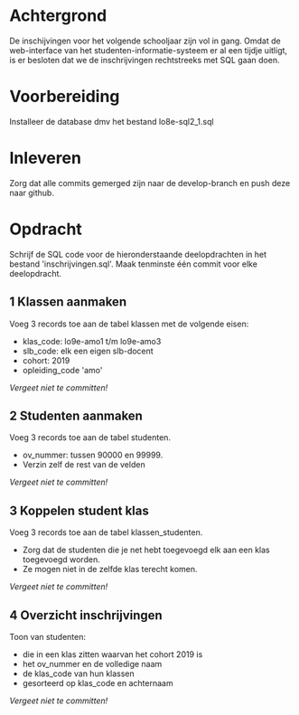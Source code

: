 
# Achtergrond

De inschijvingen voor het volgende schooljaar zijn vol in gang.
Omdat de web-interface van het studenten-informatie-systeem er al een tijdje uitligt, 
is er besloten dat we de inschrijvingen rechtstreeks met SQL gaan doen.

# Voorbereiding
Installeer de database dmv het bestand lo8e-sql2_1.sql

# Inleveren
Zorg dat alle commits gemerged zijn naar de develop-branch en push deze naar github.

# Opdracht
Schrijf de SQL code voor de hieronderstaande deelopdrachten in het bestand 'inschrijvingen.sql'.
Maak tenminste één commit voor elke deelopdracht.

## 1 Klassen aanmaken
Voeg 3 records toe aan de tabel klassen met de volgende eisen:
- klas_code: lo9e-amo1 t/m lo9e-amo3
- slb_code: elk een eigen slb-docent
- cohort: 2019
- opleiding_code 'amo'

*Vergeet niet te committen!*

## 2 Studenten aanmaken
Voeg 3 records toe aan de tabel studenten.
- ov_nummer: tussen 90000 en 99999. 
- Verzin zelf de rest van de velden

*Vergeet niet te committen!*

## 3 Koppelen student klas
Voeg 3 records toe aan de tabel klassen_studenten. 
- Zorg dat de studenten die je net hebt toegevoegd elk aan een klas toegevoegd worden. 
- Ze mogen niet in de zelfde klas terecht komen.

*Vergeet niet te committen!*

## 4 Overzicht inschrijvingen
Toon van studenten:
- die in een klas zitten waarvan het cohort 2019 is
- het ov_nummer en de volledige naam
- de klas_code van hun klassen
- gesorteerd op klas_code en achternaam

*Vergeet niet te committen!*
